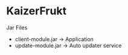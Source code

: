 # KaizerFrukt

Jar Files
- client-module.jar -> Application
- update-module.jar -> Auto updater service
